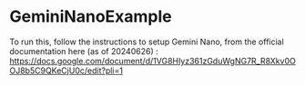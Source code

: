# GeminiNanoExample

To run this, follow the instructions to setup Gemini Nano, from the official documentation here (as of 20240626) : https://docs.google.com/document/d/1VG8HIyz361zGduWgNG7R_R8Xkv0OOJ8b5C9QKeCjU0c/edit?pli=1
